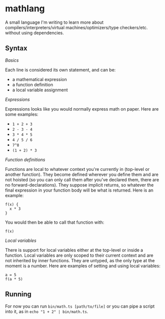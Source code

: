 # mathlang

A small language I'm writing to learn more about compilers/interpreters/virtual machines/optimizers/type checkers/etc. without using dependencies.

## Syntax

*Basics*

Each line is considered its own statement, and can be:

- a mathematical expression
- a function definition
- a local variable assignment

*Expressions*

Expressions looks like you would normally express math on paper. Here are some examples:

- `1 + 2 + 3`
- `2 - 3 - 4`
- `3 * 4 * 5`
- `4 / 5 / 6`
- `7^8`
- `(1 + 2) * 3`

*Function definitions*

Functions are local to whatever context you're currently in (top-level or another function). They become defined wherever you define them and are not hoisted (so you can only call them after you've declared them, there are no forward-declarations). They suppose implicit returns, so whatever the final expression in your function body will be what is returned. Here is an example:

```
f(x) {
  x * 3
}
```

You would then be able to call that function with:

```
f(x)
```

*Local variables*

There is support for local variables either at the top-level or inside a function. Local variables are only scoped to their current context and are not inherited by inner functions. They are untyped, as the only type at the moment is a number. Here are examples of setting and using local variables:

```
a = 5
f(a * 5)
```

## Running

For now you can run `bin/math.ts [path/to/file]` or you can pipe a script into it, as in `echo "1 + 2" | bin/math.ts`.
